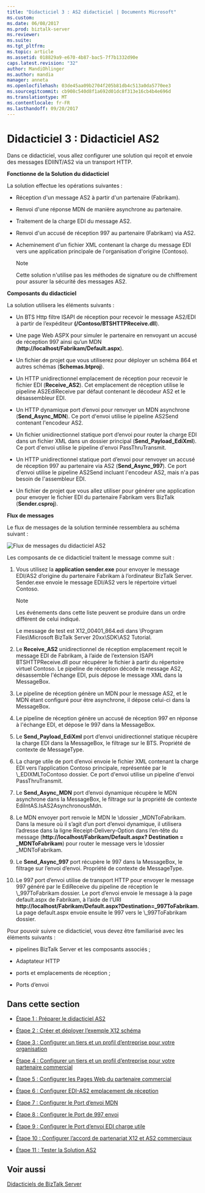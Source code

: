 ```yaml
---
title: "Didacticiel 3 : AS2 didacticiel | Documents Microsoft"
ms.custom: 
ms.date: 06/08/2017
ms.prod: biztalk-server
ms.reviewer: 
ms.suite: 
ms.tgt_pltfrm: 
ms.topic: article
ms.assetid: 018829a9-e670-4b87-bac5-7f7b1332d90e
caps.latest.revision: "32"
author: MandiOhlinger
ms.author: mandia
manager: anneta
ms.openlocfilehash: 03de45aa09b2704f205b81db4c513a0da5770ee3
ms.sourcegitcommit: cb908c540d8f1a692d01dc8f313e16cb4b4e696d
ms.translationtype: MT
ms.contentlocale: fr-FR
ms.lasthandoff: 09/20/2017
---
```

# <a name="tutorial-3-as2-tutorial"></a>Didacticiel 3 : Didacticiel AS2
Dans ce didacticiel, vous allez configurer une solution qui reçoit et envoie des messages EDIINT/AS2 via un transport HTTP.  
  
 **Fonctionne de la Solution du didacticiel**  
  
 La solution effectue les opérations suivantes :  
  
-   Réception d'un message AS2 à partir d'un partenaire (Fabrikam).  
  
-   Renvoi d'une réponse MDN de manière asynchrone au partenaire.  
  
-   Traitement de la charge EDI du message AS2.  
  
-   Renvoi d'un accusé de réception 997 au partenaire (Fabrikam) via AS2.  
  
-   Acheminement d'un fichier XML contenant la charge du message EDI vers une application principale de l'organisation d'origine (Contoso).  
  
    > [!NOTE]
    >  Cette solution n'utilise pas les méthodes de signature ou de chiffrement pour assurer la sécurité des messages AS2.  
  
 **Composants du didacticiel**  
  
 La solution utilisera les éléments suivants :  
  
-   Un BTS Http filtre ISAPI de réception pour recevoir le message AS2/EDI à partir de l’expéditeur **(/Contoso/BTSHTTPReceive.dll**).  
  
-   Une page Web ASPX pour simuler le partenaire en renvoyant un accusé de réception 997 ainsi qu’un MDN (**http://localhost/Fabrikam/Default.aspx**).  
  
-   Un fichier de projet que vous utiliserez pour déployer un schéma 864 et autres schémas (**Schemas.btproj**).  
  
-   Un HTTP unidirectionnel emplacement de réception pour recevoir le fichier EDI (**Receive_AS2**). Cet emplacement de réception utilise le pipeline AS2EdiReceive par défaut contenant le décodeur AS2 et le désassembleur EDI.  
  
-   Un HTTP dynamique port d’envoi pour renvoyer un MDN asynchrone (**Send_Async_MDN**). Ce port d'envoi utilise le pipeline AS2Send contenant l'encodeur AS2.  
  
-   Un fichier unidirectionnel statique port d’envoi pour router la charge EDI dans un fichier XML dans un dossier principal (**Send_Payload_EdiXml**). Ce port d'envoi utilise le pipeline d'envoi PassThruTransmit.  
  
-   Un HTTP unidirectionnel statique port d’envoi pour renvoyer un accusé de réception 997 au partenaire via AS2 (**Send_Async_997**). Ce port d'envoi utilise le pipeline AS2Send incluant l'encodeur AS2, mais n'a pas besoin de l'assembleur EDI.  
  
-   Un fichier de projet que vous allez utiliser pour générer une application pour envoyer le fichier EDI du partenaire Fabrikam vers BizTalk (**Sender.csproj**).  
  
 **Flux de messages**  
  
 Le flux de messages de la solution terminée ressemblera au schéma suivant :  
  
 ![Flux de messages du didacticiel AS2](../core/media/31710c1d-4070-433e-953d-dcbfd0bb07a0.gif "31710c1d-4070-433e-953d-dcbfd0bb07a0")  
  
 Les composants de ce didacticiel traitent le message comme suit :  
  
1.  Vous utilisez la **application sender.exe** pour envoyer le message EDI/AS2 d’origine du partenaire Fabrikam à l’ordinateur BizTalk Server. Sender.exe envoie le message EDI/AS2 vers le répertoire virtuel Contoso.  
  
    > [!NOTE]
    >  Les événements dans cette liste peuvent se produire dans un ordre différent de celui indiqué.  
    >   
    >  Le message de test est X12_00401_864.edi dans \Program Files\Microsoft BizTalk Server 20xx\SDK\AS2 Tutorial.  
  
2.  Le **Receive_AS2** unidirectionnel de réception emplacement reçoit le message EDI de Fabrikam, à l’aide de l’extension ISAPI BTSHTTPReceive.dll pour récupérer le fichier à partir du répertoire virtuel Contoso. Le pipeline de réception décode le message AS2, désassemble l'échange EDI, puis dépose le message XML dans la MessageBox.  
  
3.  Le pipeline de réception génère un MDN pour le message AS2, et le MDN étant configuré pour être asynchrone, il dépose celui-ci dans la MessageBox.  
  
4.  Le pipeline de réception génère un accusé de réception 997 en réponse à l'échange EDI, et dépose le 997 dans la MessageBox.  
  
5.  Le **Send_Payload_EdiXml** port d’envoi unidirectionnel statique récupère la charge EDI dans la MessageBox, le filtrage sur le BTS. Propriété de contexte de MessageType.  
  
6.  La charge utile de port d’envoi envoie le fichier XML contenant la charge EDI vers l’application Contoso principale, représentée par le \\_EDIXMLToContoso dossier. Ce port d'envoi utilise un pipeline d'envoi PassThruTransmit.  
  
7.  Le **Send_Async_MDN** port d’envoi dynamique récupère le MDN asynchrone dans la MessageBox, le filtrage sur la propriété de contexte EdiIntAS.IsAS2AsynchronousMdn.  
  
8.  Le MDN envoyer port renvoie le MDN le \\dossier _MDNToFabrikam. Dans la mesure où il s’agit d’un port d’envoi dynamique, il utilisera l’adresse dans la ligne Receipt-Delivery-Option dans l’en-tête du message (**http://localhost/Fabrikam/Default.aspx? Destination = _MDNToFabrikam**) pour router le message vers le \\dossier _MDNToFabrikam.  
  
9. Le **Send_Async_997** port récupère le 997 dans la MessageBox, le filtrage sur l’envoi d’envoi. Propriété de contexte de MessageType.  
  
10. Le 997 port d’envoi utilise de transport HTTP pour envoyer le message 997 généré par le EdiReceive du pipeline de réception le \\_997ToFabrikam dossier. Le port d’envoi envoie le message à la page default.aspx de Fabrikam, à l’aide de l’URI **http://localhost/Fabrikam/Default.aspx?Destination=_997ToFabrikam**. La page default.aspx envoie ensuite le 997 vers le \\_997ToFabrikam dossier.  
  
 Pour pouvoir suivre ce didacticiel, vous devez être familiarisé avec les éléments suivants :  
  
-   pipelines BizTalk Server et les composants associés ;  
  
-   Adaptateur HTTP  
  
-   ports et emplacements de réception ;  
  
-   Ports d’envoi  
  
## <a name="in-this-section"></a>Dans cette section  
  
-   [Étape 1 : Préparer le didacticiel AS2](../core/step-1-prepare-for-the-as2-tutorial.md)  
  
-   [Étape 2 : Créer et déployer l’exemple X12 schéma](../core/step-2-create-and-deploy-the-sample-x12-schema.md)  
  
-   [Étape 3 : Configurer un tiers et un profil d’entreprise pour votre organisation](../core/step-3-configure-a-party-and-business-profile-for-your-organization2.md)  
  
-   [Étape 4 : Configurer un tiers et un profil d’entreprise pour votre partenaire commercial](../core/step-4-configure-a-party-and-business-profile-for-your-trading-partner2.md)  
  
-   [Étape 5 : Configurer les Pages Web du partenaire commercial](../core/step-5-configure-the-trading-partner-web-pages.md)  
  
-   [Étape 6 : Configurer EDI-AS2 emplacement de réception](../core/step-6-configure-the-edi-as2-receive-location.md)  
  
-   [Étape 7 : Configurer le Port d’envoi MDN](../core/step-7-configure-the-mdn-send-port.md)  
  
-   [Étape 8 : Configurer le Port de 997 envoi](../core/step-8-configure-the-997-send-port.md)  
  
-   [Étape 9 : Configurer le Port d’envoi EDI charge utile](../core/step-9-configure-the-edi-payload-send-port.md)  
  
-   [Étape 10 : Configurer l’accord de partenariat X12 et AS2 commerciaux](../core/step-10-configure-the-x12-and-as2-trading-partner-agreement.md)  
  
-   [Étape 11 : Tester la Solution AS2](../core/step-11-test-the-as2-solution.md)  
  
## <a name="see-also"></a>Voir aussi  
 [Didacticiels de BizTalk Server](../core/biztalk-server-tutorials.md)